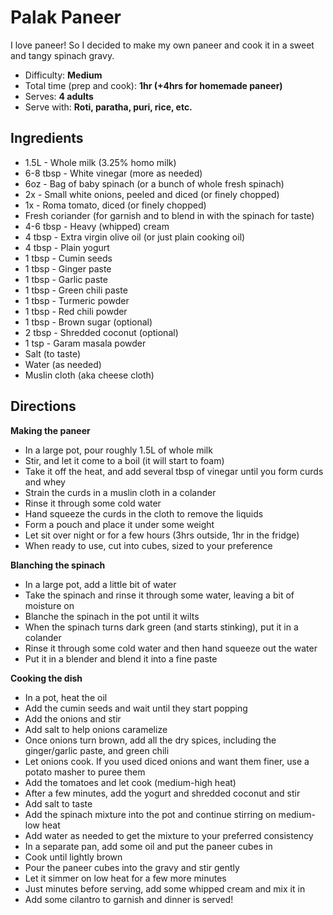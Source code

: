 Palak Paneer
============

I love paneer! So I decided to make my own paneer and cook it in a sweet and tangy spinach gravy.

- Difficulty: **Medium**
- Total time (prep and cook): **1hr (+4hrs for homemade paneer)**
- Serves: **4 adults**
- Serve with: **Roti, paratha, puri, rice, etc.**


Ingredients
---

- 1.5L - Whole milk (3.25% homo milk)
- 6-8 tbsp - White vinegar (more as needed)
- 6oz - Bag of baby spinach (or a bunch of whole fresh spinach)
- 2x - Small white onions, peeled and diced (or finely chopped)
- 1x - Roma tomato, diced (or finely chopped)
- Fresh coriander (for garnish and to blend in with the spinach for taste)
- 4-6 tbsp - Heavy (whipped) cream
- 4 tbsp - Extra virgin olive oil (or just plain cooking oil)
- 4 tbsp - Plain yogurt
- 1 tbsp - Cumin seeds
- 1 tbsp - Ginger paste
- 1 tbsp - Garlic paste
- 1 tbsp - Green chili paste
- 1 tbsp - Turmeric powder
- 1 tbsp - Red chili powder
- 1 tbsp - Brown sugar (optional)
- 2 tbsp - Shredded coconut (optional)
- 1 tsp - Garam masala powder
- Salt (to taste)
- Water (as needed)
- Muslin cloth (aka cheese cloth)

Directions
---

**Making the paneer**

- In a large pot, pour roughly 1.5L of whole milk
- Stir, and let it come to a boil (it will start to foam)
- Take it off the heat, and add several tbsp of vinegar until you form curds and whey
- Strain the curds in a muslin cloth in a colander
- Rinse it through some cold water
- Hand squeeze the curds in the cloth to remove the liquids
- Form a pouch and place it under some weight
- Let sit over night or for a few hours (3hrs outside, 1hr in the fridge)
- When ready to use, cut into cubes, sized to your preference

**Blanching the spinach**

- In a large pot, add a little bit of water
- Take the spinach and rinse it through some water, leaving a bit of moisture on
- Blanche the spinach in the pot until it wilts
- When the spinach turns dark green (and starts stinking), put it in a colander
- Rinse it through some cold water and then hand squeeze out the water
- Put it in a blender and blend it into a fine paste

**Cooking the dish**

- In a pot, heat the oil
- Add the cumin seeds and wait until they start popping
- Add the onions and stir
- Add salt to help onions caramelize
- Once onions turn brown, add all the dry spices, including the ginger/garlic paste, and green chili
- Let onions cook.  If you used diced onions and want them finer, use a potato masher to puree them
- Add the tomatoes and let cook (medium-high heat)
- After a few minutes, add the yogurt and shredded coconut and stir
- Add salt to taste
- Add the spinach mixture into the pot and continue stirring on medium-low heat
- Add water as needed to get the mixture to your preferred consistency
- In a separate pan, add some oil and put the paneer cubes in
- Cook until lightly brown
- Pour the paneer cubes into the gravy and stir gently
- Let it simmer on low heat for a few more minutes
- Just minutes before serving, add some whipped cream and mix it in
- Add some cilantro to garnish and dinner is served!